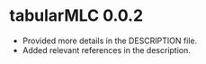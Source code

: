 
# tabularMLC 0.0.2
 - Provided more details in the DESCRIPTION file.
 - Added relevant references in the description.